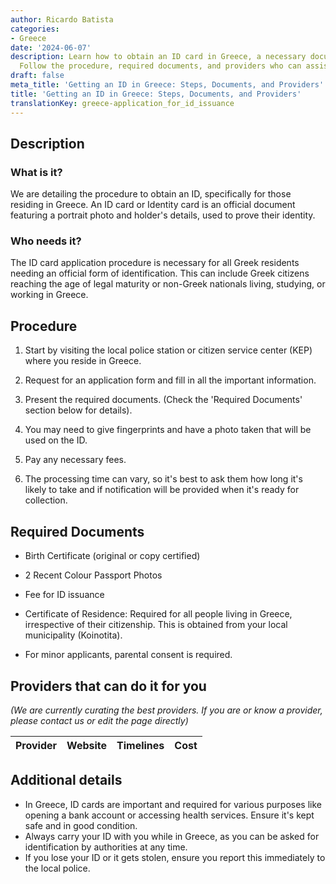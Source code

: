 ```yaml
---
author: Ricardo Batista
categories:
- Greece
date: '2024-06-07'
description: Learn how to obtain an ID card in Greece, a necessary document for residents.
  Follow the procedure, required documents, and providers who can assist you.
draft: false
meta_title: 'Getting an ID in Greece: Steps, Documents, and Providers'
title: 'Getting an ID in Greece: Steps, Documents, and Providers'
translationKey: greece-application_for_id_issuance
---
```



## Description
### What is it?
We are detailing the procedure to obtain an ID, specifically for those residing in Greece. An ID card or Identity card is an official document featuring a portrait photo and holder's details, used to prove their identity.
### Who needs it?
The ID card application procedure is necessary for all Greek residents needing an official form of identification. This can include Greek citizens reaching the age of legal maturity or non-Greek nationals living, studying, or working in Greece.

## Procedure

1. Start by visiting the local police station or citizen service center (KEP) where you reside in Greece.

2. Request for an application form and fill in all the important information.

3. Present the required documents. (Check the 'Required Documents' section below for details).

4. You may need to give fingerprints and have a photo taken that will be used on the ID.

5. Pay any necessary fees. 

6. The processing time can vary, so it's best to ask them how long it's likely to take and if notification will be provided when it's ready for collection. 

## Required Documents

- Birth Certificate (original or copy certified)

- 2 Recent Colour Passport Photos

- Fee for ID issuance

- Certificate of Residence: Required for all people living in Greece, irrespective of their citizenship. This is obtained from your local municipality (Koinotita). 

- For minor applicants, parental consent is required.

## Providers that can do it for you

_(We are currently curating the best providers. If you are or know a provider, please contact us or edit the page directly)_

| Provider        |     Website     |     Timelines    |       Cost      |
| --------------- | --------------- |  :-------------: | :-------------: |

## Additional details
   - In Greece, ID cards are important and required for various purposes like opening a bank account or accessing health services. Ensure it's kept safe and in good condition.
   - Always carry your ID with you while in Greece, as you can be asked for identification by authorities at any time.
   - If you lose your ID or it gets stolen, ensure you report this immediately to the local police.
